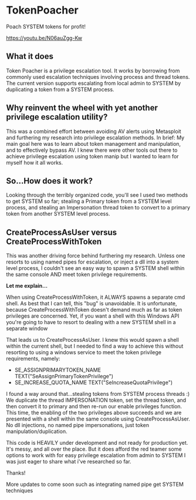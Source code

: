# TokenPoacher
Poach SYSTEM tokens for profit!

https://youtu.be/N06auZgg-Kw

## What it does

Token Poacher is a privilege escalation tool.  It works by borrowing from commonly used escalation techniques involving process and thread tokens.  The current version supports escalating from local admin to SYSTEM by duplicating a token from a SYSTEM process. 

## Why reinvent the wheel with yet another privilege escalation utility?

This was a combined effort between avoiding AV alerts using Metasploit and furthering my research into privilege escalation methods.  In brief: My main goal here was to learn about token management and manipulation, and to effectively bypass AV.  I knew there were other tools out there to achieve privilege escalation using token manip but I wanted to learn for myself how it all works.

## So...How does it work?

Looking through the terribly organized code, you'll see I used two methods to get SYSTEM so far; stealing a Primary token from a SYSTEM level process, and stealing an Impersonation thread token to convert to a primary token from another SYSTEM level process.  

## CreateProcessAsUser versus CreateProcessWithToken

This was another driving force behind furthering my research.  Unless one resorts to using named pipes for escalation, or inject a dll into a system level process, I couldn't see an easy way to spawn a SYSTEM shell within the same console AND meet token privilege requirements.

<b> Let me explain... </b>

When using CreateProcessWithToken, it ALWAYS spawns a separate cmd shell.  As best that I can tell, this "bug" is unavoidable.  It is unfortunate, because CreateProcessWithToken doesn't demand much as far as token privileges are concerned.  Yet, if you want a shell with this Windows API you're going to have to resort to dealing with a new SYSTEM shell in a separate window

That leads us to CreateProcessAsUser. I knew this would spawn a shell within the current shell, but I needed to find a way to achieve this without resorting to using a windows service to meet the token privilege requirements, namely: 
- SE_ASSIGNPRIMARYTOKEN_NAME
TEXT("SeAssignPrimaryTokenPrivilege")
- SE_INCREASE_QUOTA_NAME
TEXT("SeIncreaseQuotaPrivilege")

I found a way around that...stealing tokens from SYSTEM process threads :)  We duplicate the thread IMPERSONATION token, set the thread token, and then convert it to primary and then re-run our enable privileges function.  This time, the enabling of the two privileges above succeeds and we are presented with a shell within the same console using CreateProcessAsUser.  No dll injections, no named pipe impersonations, just token manipulation/duplication. 

This code is HEAVILY under development and not ready for production yet.  It's messy, and all over the place. But it does afford the red teamer some options to work with for easy privilege escalation from admin to SYSTEM
I was just eager to share what i've researched so far.  

Thanks!

More updates to come soon such as integrating named pipe get SYSTEM techniques

